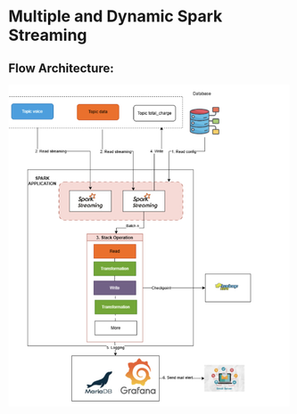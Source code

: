 # Multiple and Dynamic Spark Streaming

## Flow Architecture:
![alt text](https://github.com/vukhanh09/multiple-and-dynamic-spark-streaming/blob/main/spark_streaming.jpg?raw=true)
